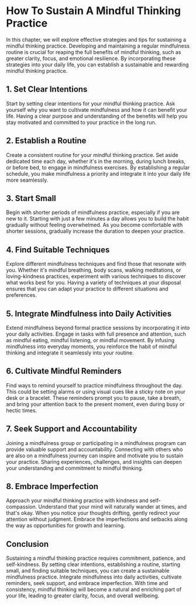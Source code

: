 How To Sustain A Mindful Thinking Practice
===============================================

In this chapter, we will explore effective strategies and tips for sustaining a mindful thinking practice. Developing and maintaining a regular mindfulness routine is crucial for reaping the full benefits of mindful thinking, such as greater clarity, focus, and emotional resilience. By incorporating these strategies into your daily life, you can establish a sustainable and rewarding mindful thinking practice.

**1. Set Clear Intentions**
---------------------------

Start by setting clear intentions for your mindful thinking practice. Ask yourself why you want to cultivate mindfulness and how it can benefit your life. Having a clear purpose and understanding of the benefits will help you stay motivated and committed to your practice in the long run.

**2. Establish a Routine**
--------------------------

Create a consistent routine for your mindful thinking practice. Set aside dedicated time each day, whether it's in the morning, during lunch breaks, or before bed, to engage in mindfulness exercises. By establishing a regular schedule, you make mindfulness a priority and integrate it into your daily life more seamlessly.

**3. Start Small**
------------------

Begin with shorter periods of mindfulness practice, especially if you are new to it. Starting with just a few minutes a day allows you to build the habit gradually without feeling overwhelmed. As you become comfortable with shorter sessions, gradually increase the duration to deepen your practice.

**4. Find Suitable Techniques**
-------------------------------

Explore different mindfulness techniques and find those that resonate with you. Whether it's mindful breathing, body scans, walking meditations, or loving-kindness practices, experiment with various techniques to discover what works best for you. Having a variety of techniques at your disposal ensures that you can adapt your practice to different situations and preferences.

**5. Integrate Mindfulness into Daily Activities**
--------------------------------------------------

Extend mindfulness beyond formal practice sessions by incorporating it into your daily activities. Engage in tasks with full presence and attention, such as mindful eating, mindful listening, or mindful movement. By infusing mindfulness into everyday moments, you reinforce the habit of mindful thinking and integrate it seamlessly into your routine.

**6. Cultivate Mindful Reminders**
----------------------------------

Find ways to remind yourself to practice mindfulness throughout the day. This could be setting alarms or using visual cues like a sticky note on your desk or a bracelet. These reminders prompt you to pause, take a breath, and bring your attention back to the present moment, even during busy or hectic times.

**7. Seek Support and Accountability**
--------------------------------------

Joining a mindfulness group or participating in a mindfulness program can provide valuable support and accountability. Connecting with others who are also on a mindfulness journey can inspire and motivate you to sustain your practice. Sharing experiences, challenges, and insights can deepen your understanding and commitment to mindful thinking.

**8. Embrace Imperfection**
---------------------------

Approach your mindful thinking practice with kindness and self-compassion. Understand that your mind will naturally wander at times, and that's okay. When you notice your thoughts drifting, gently redirect your attention without judgment. Embrace the imperfections and setbacks along the way as opportunities for growth and learning.

**Conclusion**
--------------

Sustaining a mindful thinking practice requires commitment, patience, and self-kindness. By setting clear intentions, establishing a routine, starting small, and finding suitable techniques, you can create a sustainable mindfulness practice. Integrate mindfulness into daily activities, cultivate reminders, seek support, and embrace imperfection. With time and consistency, mindful thinking will become a natural and enriching part of your life, leading to greater clarity, focus, and overall wellbeing.
